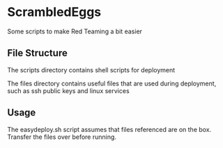 # ScrambledEggs
Some scripts to make Red Teaming a bit easier

## File Structure
The scripts directory contains shell scripts for deployment

The files directory contains useful files that are used during deployment, such as ssh public keys and linux services

## Usage
The easydeploy.sh script assumes that files referenced are on the box. Transfer the files over before running. 

